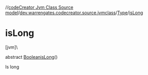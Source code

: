 //[codeCreator Jvm Class Source model](../../../index.md)/[dev.warrengates.codecreator.source.jvmclass](../index.md)/[Type](index.md)/[isLong](is-long.md)

# isLong

[jvm]\

abstract [Boolean](https://docs.oracle.com/javase/8/docs/api/java/lang/Boolean.html)[isLong](is-long.md)()

Is long
